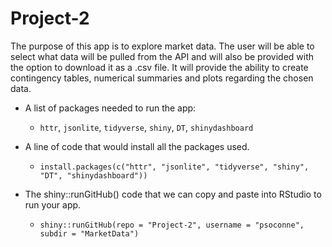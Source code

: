 # Project-2

The purpose of this app is to explore market data. The user will be able to select what data will be pulled from the API and will also be provided with the option to download it as a .csv file. It will provide the ability to create contingency tables, numerical summaries and plots regarding the chosen data. 

-   A list of packages needed to run the app:

    -   `httr`, `jsonlite`, `tidyverse`, `shiny`, `DT`, `shinydashboard`

-   A line of code that would install all the packages used.

    -   `install.packages(c("httr", "jsonlite", "tidyverse", "shiny", "DT", "shinydashboard"))`

-   The shiny::runGitHub() code that we can copy and paste into RStudio to run your app.

    -   `shiny::runGitHub(repo = "Project-2", username = "psoconne", subdir = "MarketData")`

